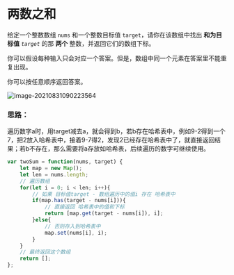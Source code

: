 # 两数之和

给定一个整数数组 `nums` 和一个整数目标值 `target`，请你在该数组中找出 **和为目标值** *`target`* 的那 **两个** 整数，并返回它们的数组下标。

你可以假设每种输入只会对应一个答案。但是，数组中同一个元素在答案里不能重复出现。

你可以按任意顺序返回答案。

![image-20210831090223564](https://pic3.zhimg.com/v2-ec4fd17904243e6eff548753f847e682_b.png)



### 思路：

遍历数字a时，用target减去a，就会得到b，若b存在哈希表中，例如9-2得到一个7，把2放入哈希表中，接着9-7得2，发现2已经存在哈希表中了，就直接返回结果；若b不存在，那么需要将a存放如哈希表，后续遍历的数字可继续使用。

```javascript
var twoSum = function(nums, target) {
	let map = new Map();
    let len = nums.length;
    // 遍历数组
    for(let i = 0; i < len; i++){
        // 如果 目标值target - 数组遍历中的值i 存在 哈希表中
        if(map.has(target - nums[i])){
            // 直接返回 哈希表中的值和下标
            return [map.get(target - nums[i]), i];
        }else{
            // 否则存入到哈希表中
            map.set(nums[i], i);
        }
    }
    // 最终返回这个数组
    return [];
};
```

